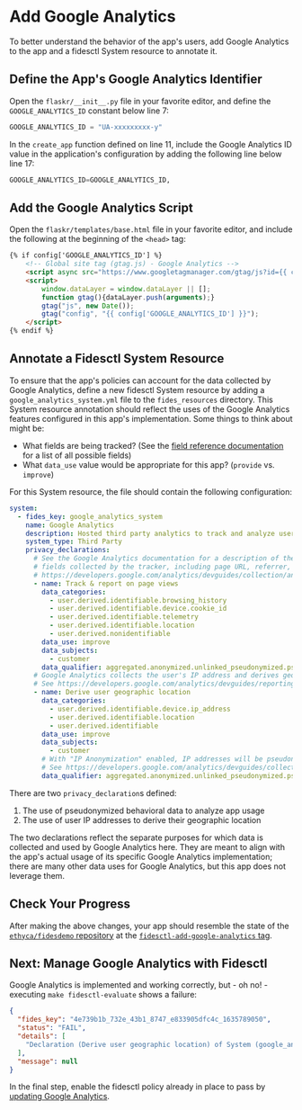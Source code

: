 # Add Google Analytics

To better understand the behavior of the app's users, add Google Analytics to the app and a fidesctl System resource to annotate it.

## Define the App's Google Analytics Identifier

Open the `flaskr/__init__.py` file in your favorite editor, and define the `GOOGLE_ANALYTICS_ID` constant below line 7:

```python
GOOGLE_ANALYTICS_ID = "UA-xxxxxxxxx-y"
```

In the `create_app` function defined on line 11, include the Google Analytics ID value in the application's configuration by adding the following line below line 17:

```python
GOOGLE_ANALYTICS_ID=GOOGLE_ANALYTICS_ID,
```

## Add the Google Analytics Script

Open the `flaskr/templates/base.html` file in your favorite editor, and include the following at the beginning of the `<head>` tag:

```html
{% if config['GOOGLE_ANALYTICS_ID'] %}
    <!-- Global site tag (gtag.js) - Google Analytics -->
    <script async src="https://www.googletagmanager.com/gtag/js?id={{ config['GOOGLE_ANALYTICS_ID'] }}"></script>
    <script>
        window.dataLayer = window.dataLayer || [];
        function gtag(){dataLayer.push(arguments);}
        gtag("js", new Date());
        gtag("config", "{{ config['GOOGLE_ANALYTICS_ID'] }}");
    </script>
{% endif %}
```

## Annotate a Fidesctl System Resource

To ensure that the app's policies can account for the data collected by Google Analytics, define a new fidesctl System resource by adding a `google_analytics_system.yml` file to the `fides_resources` directory. This System resource annotation should reflect the uses of the Google Analytics features configured in this app's implementation. Some things to think about might be:

* What fields are being tracked? (See the [field reference documentation](https://developers.google.com/analytics/devguides/collection/analyticsjs/field-reference) for a list of all possible fields)
* What `data_use` value would be appropriate for this app? (`provide` vs. `improve`)

For this System resource, the file should contain the following configuration:

```yml
system:
  - fides_key: google_analytics_system
    name: Google Analytics
    description: Hosted third party analytics to track and analyze user behaviour
    system_type: Third Party
    privacy_declarations:
      # See the Google Analytics documentation for a description of the possible
      # fields collected by the tracker, including page URL, referrer, cookie ID, etc.
      # https://developers.google.com/analytics/devguides/collection/analyticsjs/field-reference
      - name: Track & report on page views
        data_categories:
          - user.derived.identifiable.browsing_history
          - user.derived.identifiable.device.cookie_id
          - user.derived.identifiable.telemetry
          - user.derived.identifiable.location
          - user.derived.nonidentifiable
        data_use: improve
        data_subjects:
          - customer
        data_qualifier: aggregated.anonymized.unlinked_pseudonymized.pseudonymized
      # Google Analytics collects the user's IP address and derives geographic dimensions server-side.
      # See https://developers.google.com/analytics/devguides/reporting/realtime/dimsmets/geonetwork
      - name: Derive user geographic location
        data_categories:
          - user.derived.identifiable.device.ip_address
          - user.derived.identifiable.location
          - user.derived.identifiable
        data_use: improve
        data_subjects:
          - customer
        # With "IP Anonymization" enabled, IP addresses will be pseudonymized in Google Analytics
        # See https://developers.google.com/analytics/devguides/collection/gtagjs/ip-anonymization
        data_qualifier: aggregated.anonymized.unlinked_pseudonymized.pseudonymized
```

There are two `privacy_declaration`s defined:

1. The use of pseudonymized behavioral data to analyze app usage
1. The use of user IP addresses to derive their geographic location

The two declarations reflect the separate purposes for which data is collected and used by Google Analytics here. They are meant to align with the app's actual usage of its specific Google Analytics implementation; there are many other data uses for Google Analytics, but this app does not leverage them.

## Check Your Progress

After making the above changes, your app should resemble the state of the [`ethyca/fidesdemo` repository](https://github.com/ethyca/fidesdemo) at the [`fidesctl-add-google-analytics` tag](https://github.com/ethyca/fidesdemo/releases/).

## Next: Manage Google Analytics with Fidesctl

Google Analytics is implemented and working correctly, but - oh no! - executing `make fidesctl-evaluate` shows a failure:

```json
{
  "fides_key": "4e739b1b_732e_43b1_8747_e833905dfc4c_1635789050",
  "status": "FAIL",
  "details": [
    "Declaration (Derive user geographic location) of System (google_analytics_system) failed Rule (Minimize User Identifiable Data) from Policy (flaskr_policy)"
  ],
  "message": null
}
```

In the final step, enable the fidesctl policy already in place to pass by [updating Google Analytics](pass.md).
